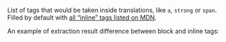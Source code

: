 List of tags that would be taken inside translations, like `a`, `strong` or `span`.
Filled by default with [all “inline” tags listed on MDN](https://developer.mozilla.org/en-US/docs/Web/HTML/Inline_elements#elements).

An example of extraction result difference between block and inline tags: